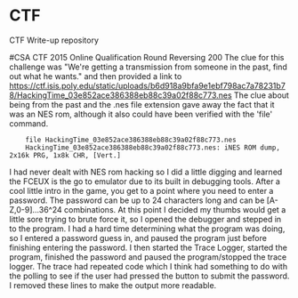 # CTF
CTF Write-up repository

#CSA CTF 2015 Online Qualification Round
Reversing 200
The clue for this challenge was "We're getting a transmission from someone in the past, find out what he wants." and then provided a link to https://ctf.isis.poly.edu/static/uploads/b6d918a9bfa9e1ebf798ac7a78231b78/HackingTime_03e852ace386388eb88c39a02f88c773.nes
The clue about being from the past and the .nes file extension gave away the fact that it was an NES rom, although it also could have been verified with the 'file' command.
```
    file HackingTime_03e852ace386388eb88c39a02f88c773.nes 
    HackingTime_03e852ace386388eb88c39a02f88c773.nes: iNES ROM dump, 2x16k PRG, 1x8k CHR, [Vert.]
```

I had never dealt with NES rom hacking so I did a little digging and learned the FCEUX is the go to emulator due to its built in debugging tools.  After a cool little intro in the game, you get to a point where you need to enter a password.  The password can be up to 24 characters long and can be [A-Z,0-9]...36^24 combinations.    At this point I decided my thumbs would get a little sore trying to brute force it, so I opened the debugger and stepped in to the program.  I had a hard time determining what the program was doing, so I entered a password guess in, and paused the program just before finishing entering the password.  I then started the Trace Logger, started the program, finished the password and paused the program/stopped the trace logger.  The trace had repeated code which I think had something to do with the polling to see if the user had pressed the button to submit the password.  I removed these lines to make the output more readable.

 
